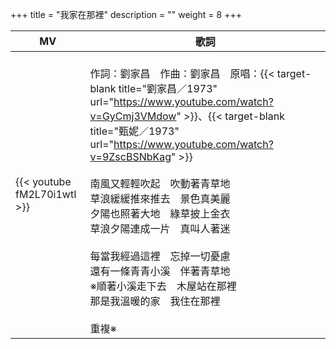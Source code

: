 +++
title = "我家在那裡"
description = ""
weight = 8
+++

MV  | 歌詞  
--------------|-------
{{< youtube fM2L70i1wtI >}}|<br/>作詞：劉家昌　作曲：劉家昌　原唱：{{< target-blank title="劉家昌／1973" url="https://www.youtube.com/watch?v=GyCmj3VMdow" >}}、{{< target-blank title="甄妮／1973" url="https://www.youtube.com/watch?v=9ZscBSNbKag" >}}<br/><br/>南風又輕輕吹起　吹動著青草地<br/>草浪緩緩推來推去　景色真美麗<br/>夕陽也照著大地　綠草披上金衣<br/>草浪夕陽連成一片　真叫人著迷<br/><br/>每當我經過這裡　忘掉一切憂慮<br/>還有一條青青小溪　伴著青草地<br/>※順著小溪走下去　木屋站在那裡<br/>那是我溫暖的家　我住在那裡<br/><br/>重複※